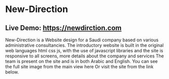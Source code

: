 # New-Direction
## Live Demo: https://newdirction.com 
New-Direction is a Website design for a Saudi company based on various administrative consultancies. The introductory website is built in the original web languages html css js, with the use of javascript libraries and the site is responsive to all screens, more details about the company and services The team is present on the site and is in both Arabic and English. You can see the full site image from the main view here Or visit the site from the link below.
